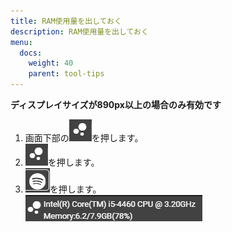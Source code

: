```yaml
---
title: RAM使用量を出しておく
description: RAM使用量を出しておく
menu:
  docs:
    weight: 40
    parent: tool-tips
---
```

__ディスプレイサイズが890px以上の場合のみ有効です__  
1. 画面下部の![tool5](https://raw.githubusercontent.com/cutls/TheDeskDocs/master/media/tool5.png)を押します。  
1. ![tool5](https://raw.githubusercontent.com/cutls/TheDeskDocs/master/media/tool5.png)を押します。  
1. ![tool9](https://raw.githubusercontent.com/cutls/TheDeskDocs/master/media/tool9.png)を押します。  
![tool11](https://raw.githubusercontent.com/cutls/TheDeskDocs/master/media/tool11.png)  
